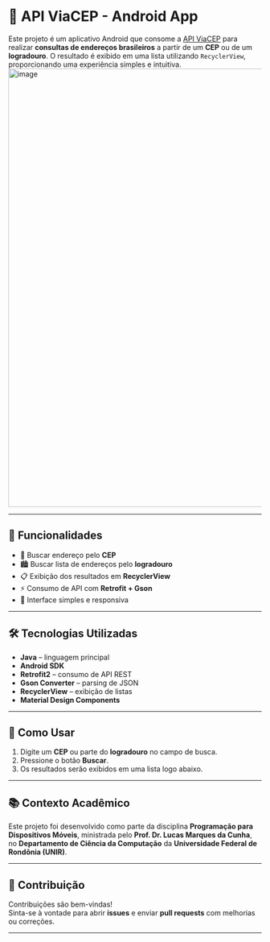 # 📍 API ViaCEP - Android App

Este projeto é um aplicativo Android que consome a [API ViaCEP](https://viacep.com.br) para realizar **consultas de endereços brasileiros** a partir de um **CEP** ou de um **logradouro**. O resultado é exibido em uma lista utilizando `RecyclerView`, proporcionando uma experiência simples e intuitiva.
<img width="1329" height="871" alt="image" src="https://github.com/user-attachments/assets/85201daa-3428-42e1-bf7b-f7f3e947943c" />

---

## 🚀 Funcionalidades

- 🔎 Buscar endereço pelo **CEP**
- 🏙️ Buscar lista de endereços pelo **logradouro**
- 📋 Exibição dos resultados em **RecyclerView**
- ⚡ Consumo de API com **Retrofit + Gson**
- 🎨 Interface simples e responsiva

---

## 🛠️ Tecnologias Utilizadas

- **Java** – linguagem principal  
- **Android SDK**  
- **Retrofit2** – consumo de API REST  
- **Gson Converter** – parsing de JSON  
- **RecyclerView** – exibição de listas  
- **Material Design Components**  

---

## 📖 Como Usar

1. Digite um **CEP** ou parte do **logradouro** no campo de busca.  
2. Pressione o botão **Buscar**.  
3. Os resultados serão exibidos em uma lista logo abaixo.  

---

## 📚 Contexto Acadêmico

Este projeto foi desenvolvido como parte da disciplina **Programação para Dispositivos Móveis**, ministrada pelo **Prof. Dr. Lucas Marques da Cunha**, no **Departamento de Ciência da Computação** da **Universidade Federal de Rondônia (UNIR)**.  

---

## 🤝 Contribuição

Contribuições são bem-vindas!  
Sinta-se à vontade para abrir **issues** e enviar **pull requests** com melhorias ou correções.  

---

